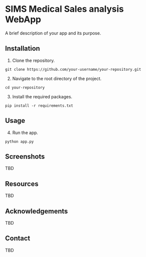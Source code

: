 # SIMS Medical Sales analysis WebApp

A brief description of your app and its purpose.

## Installation

1. Clone the repository.

`git clone https://github.com/your-username/your-repository.git`

2. Navigate to the root directory of the project.

`cd your-repository`

3. Install the required packages.

`pip install -r requirements.txt`

## Usage

4. Run the app.

`python app.py`

## Screenshots

TBD

## Resources

TBD

## Acknowledgements

TBD

## Contact

TBD
